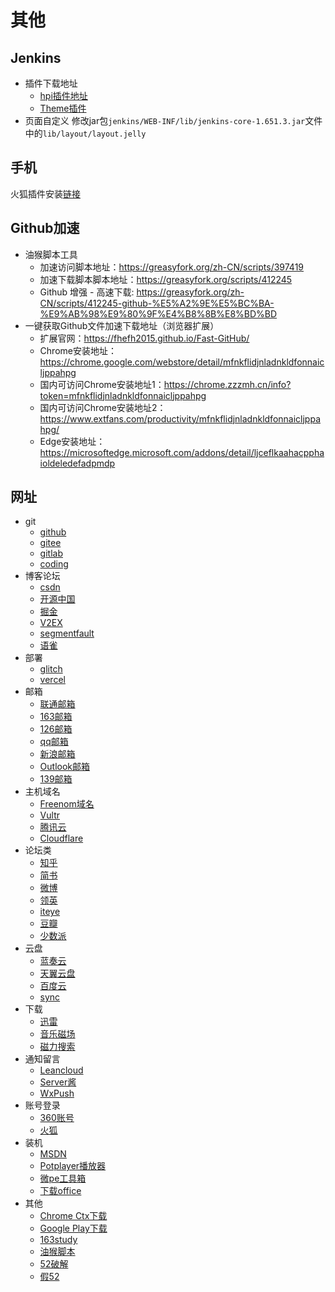 # 其他
## Jenkins
- 插件下载地址
  - [hpi插件地址](http://updates.jenkins-ci.org/latest/)
  - [Theme插件](http://wiki.jenkins-ci.org/display/JENKINS/Simple+Theme+Plugin)
- 页面自定义
修改jar包`jenkins/WEB-INF/lib/jenkins-core-1.651.3.jar`文件中的`lib/layout/layout.jelly`

## 手机
火狐插件安装[链接](https://addons.mozilla.org/zh-CN/android/addon/tampermonkey/)

## Github加速
- 油猴脚本工具
  - 加速访问脚本地址：https://greasyfork.org/zh-CN/scripts/397419
  - 加速下载脚本脚本地址：https://greasyfork.org/scripts/412245
  - Github 增强 - 高速下载: https://greasyfork.org/zh-CN/scripts/412245-github-%E5%A2%9E%E5%BC%BA-%E9%AB%98%E9%80%9F%E4%B8%8B%E8%BD%BD
- 一键获取Github文件加速下载地址（浏览器扩展）
  - 扩展官网：https://fhefh2015.github.io/Fast-GitHub/
  - Chrome安装地址：https://chrome.google.com/webstore/detail/mfnkflidjnladnkldfonnaicljppahpg
  - 国内可访问Chrome安装地址1：https://chrome.zzzmh.cn/info?token=mfnkflidjnladnkldfonnaicljppahpg
  - 国内可访问Chrome安装地址2：https://www.extfans.com/productivity/mfnkflidjnladnkldfonnaicljppahpg/
  - Edge安装地址：https://microsoftedge.microsoft.com/addons/detail/ljceflkaahacpphaioldeledefadpmdp

## 网址
- git
  -  [github](https://github.com)
  -  [gitee](https://gitee.com)
  -  [gitlab](https://gitlab.com/users/sign_in)
  -  [coding](https://coding.net/)
- 博客论坛
  - [csdn](https://blog.csdn.net/) 
  - [开源中国](http://www.oschina.net/) 
  - [掘金](https://juejin.cn/) 
  - [V2EX](https://www.v2ex.com/)
  - [segmentfault](https://segmentfault.com/)
  - [语雀](https://www.yuque.com/)
- 部署
  - [glitch](https://glitch.com/)
  - [vercel](http://vercel.com/)
- 邮箱  
  - [联通邮箱](https://mail.wo.cn/#)  
  - [163邮箱](https://mail.163.com)
  - [126邮箱](https://mail.126.com/)
  - [qq邮箱](https://mail.qq.com/)
  - [新浪邮箱](https://mail.sina.com.cn/)
  - [Outlook邮箱](https://outlook.live.com/mail/0/inbox)
  - [139邮箱](https://mail.10086.cn/)
- 主机域名
  - [Freenom域名](https://my.freenom.com/clientarea.php)
  - [Vultr](https://my.vultr.com/)
  - [腾讯云](https://console.cloud.tencent.com/)
  - [Cloudflare](https://dash.cloudflare.com)
- 论坛类  
  - [知乎](https://www.zhihu.com/)
  - [简书](https://www.jianshu.com/)
  - [微博](https://weibo.com)
  - [领英](https://www.linkedin.com/)
  - [iteye](https://my.iteye.com/profile)
  - [豆瓣](https://accounts.douban.com/passport/setting)
  - [少数派](https://sspai.com/setting/account)
- 云盘
  - [蓝奏云](http://www.lanzou.com)
  - [天翼云盘](https://cloud.189.cn)
  - [百度云](https://pan.baidu.com)
  - [sync](https://cp.sync.com/login)
- 下载
  - [迅雷](https://xunlei.com)
  - [音乐磁场](https://www.hifini.com/)
  - [磁力搜索](https://funletu.com/bt/)
- 通知留言
  - [Leancloud](https://www.leancloud.cn/)
  - [Server酱](https://sct.ftqq.com/forward)
  - [WxPush](http://wxpusher.zjiecode.com/admin/)
- 账号登录
  - [360账号](https://i.360.cn/profile/)
  - [火狐](https://accounts.firefox.com)
- 装机
  - [MSDN](https://msdn.itellyou.cn)
  - [Potplayer播放器](https://potplayer.en.softonic.com/)
  - [微pe工具箱](http://www.wepe.com.cn/download.html)
  - [下载office](http://www.zhanshaoyi.com/rjxz.html)
- 其他
  - [Chrome Ctx下载](https://chrome-extension-downloader.com/e9cafba227e47ced4a3081edcdbc0dcd/)
  - [Google Play下载](https://www.apkturbo.com/)
  - [163study](http://study.163.com)
  - [油猴脚本](https://greasyfork.org/zh-CN/)
  - [52破解](https://www.52pojie.cn/portal.php)
  - [假52](https://www.tao.wip52.cn/)
  

